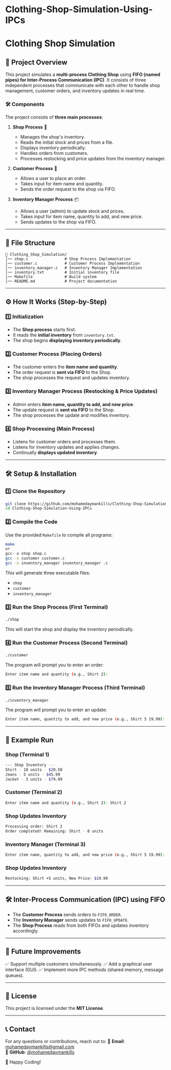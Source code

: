 # Clothing-Shop-Simulation-Using-IPCs
# Clothing Shop Simulation

## 📌 Project Overview
This project simulates a **multi-process Clothing Shop** using **FIFO (named pipes) for Inter-Process Communication (IPC)**. It consists of three independent processes that communicate with each other to handle shop management, customer orders, and inventory updates in real time.

### **🛠 Components**
The project consists of **three main processes**:

1. **Shop Process** 🏬  
   - Manages the shop's inventory.
   - Reads the initial stock and prices from a file.
   - Displays inventory periodically.
   - Handles orders from customers.
   - Processes restocking and price updates from the inventory manager.

2. **Customer Process** 🛒
   - Allows a user to place an order.
   - Takes input for item name and quantity.
   - Sends the order request to the shop via FIFO.

3. **Inventory Manager Process** 📦
   - Allows a user (admin) to update stock and prices.
   - Takes input for item name, quantity to add, and new price.
   - Sends updates to the shop via FIFO.

---

## 📂 File Structure
```
📁 Clothing_Shop_Simulation/
│── shop.c                # Shop Process Implementation
│── customer.c            # Customer Process Implementation
│── inventory_manager.c   # Inventory Manager Implementation
│── inventory.txt         # Initial inventory file
│── Makefile              # Build system
│── README.md             # Project documentation
```

---

## ⚙️ How It Works (Step-by-Step)
### **1️⃣ Initialization**
- The **Shop process** starts first.
- It reads the **initial inventory** from `inventory.txt`.
- The shop begins **displaying inventory periodically**.

### **2️⃣ Customer Process (Placing Orders)**
- The customer enters the **item name and quantity**.
- The order request is **sent via FIFO** to the Shop.
- The shop processes the request and updates inventory.

### **3️⃣ Inventory Manager Process (Restocking & Price Updates)**
- Admin enters **item name, quantity to add, and new price**.
- The update request is **sent via FIFO** to the Shop.
- The shop processes the update and modifies inventory.

### **4️⃣ Shop Processing (Main Process)**
- Listens for customer orders and processes them.
- Listens for inventory updates and applies changes.
- Continually **displays updated inventory**.

---

## 🛠 Setup & Installation
### **1️⃣ Clone the Repository**
```sh
git clone https://github.com/mohamedaymankills/Clothing-Shop-Simulation-Using-IPCs.git
cd Clothing-Shop-Simulation-Using-IPCs
```

### **2️⃣ Compile the Code**
Use the provided `Makefile` to compile all programs:
```sh
make
or
gcc- o shop shop.c
gcc -o customer customer.c
gcc -o inventory_manager inventory_manager .c
```
This will generate three executable files:
- `shop`
- `customer`
- `inventory_manager`

### **3️⃣ Run the Shop Process (First Terminal)**
```sh
./shop
```
This will start the shop and display the inventory periodically.

### **4️⃣ Run the Customer Process (Second Terminal)**
```sh
./customer
```
The program will prompt you to enter an order:
```sh
Enter item name and quantity (e.g., Shirt 2):
```

### **5️⃣ Run the Inventory Manager Process (Third Terminal)**
```sh
./inventory_manager
```
The program will prompt you to enter an update:
```sh
Enter item name, quantity to add, and new price (e.g., Shirt 5 19.99):
```

---

## 📌 Example Run
### **Shop (Terminal 1)**
```sh
--- Shop Inventory ---
Shirt - 10 units - $20.50
Jeans - 5 units - $45.99
Jacket - 3 units - $79.99
```

### **Customer (Terminal 2)**
```sh
Enter item name and quantity (e.g., Shirt 2): Shirt 2
```

### **Shop Updates Inventory**
```sh
Processing order: Shirt 2
Order completed! Remaining: Shirt - 8 units
```

### **Inventory Manager (Terminal 3)**
```sh
Enter item name, quantity to add, and new price (e.g., Shirt 5 19.99): Shirt 5 19.99
```

### **Shop Updates Inventory**
```sh
Restocking: Shirt +5 units, New Price: $19.99
```

---

## 🛠 Inter-Process Communication (IPC) using FIFO
- The **Customer Process** sends orders to `FIFO_ORDER`.
- The **Inventory Manager** sends updates to `FIFO_UPDATE`.
- The **Shop Process** reads from both FIFOs and updates inventory accordingly.

---

## 🎯 Future Improvements
✅ Support multiple customers simultaneously.
✅ Add a graphical user interface (GUI).
✅ Implement more IPC methods (shared memory, message queues).

---

## 📜 License
This project is licensed under the **MIT License**.

---

## 📞 Contact
For any questions or contributions, reach out to:
📧 **Email**: mohamedaymankills@gmail.com  
🐙 **GitHub**: [@mohamedaymankills](https://github.com/mohamedaymankills)  

🚀 Happy Coding!

